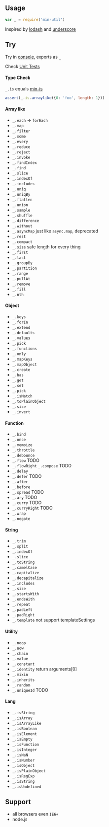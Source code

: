 Usage
---

```js
var _ = require('min-util')
```

Inspired by [lodash](https://github.com/lodash/lodash) and [underscore](https://github.com/jashkenas/underscore)


Try
---

Try in [console](http://chunpu.github.io/min-util/docs), exports as `_`

Check [Unit Tests](http://chunpu.github.io/min-util/test/public)


#### Type Check

`_.is` equals [min-is](https://github.com/chunpu/min-is)

```js
assert(_.is.arraylike({0: 'foo', length: 1}))
```

#### Array like

- `_.each` -> `forEach`
- `_.map`
- `_.filter`
- `_.some`
- `_.every`
- `_.reduce`
- `_.reject`
- `_.invoke`
- `_.findIndex`
- `_.find`
- `_.slice`
- `_.indexOf`
- `_.includes`
- `_.uniq`
- `_.uniqBy`
- `_.flatten`
- `_.union`
- `_.sample`
- `_.shuffle`
- `_.difference`
- `_.without`
- `_.asyncMap` just like `async.map`, deprecated
- `_.rest`
- `_.compact`
- `_.size` safe length for every thing
- `_.first`
- `_.last`
- `_.groupBy`
- `_.partition`
- `_.range`
- `_.pullAt`
- `_.remove`
- `_.fill`
- `_.nth`


#### Object

- `_.keys`
- `_.forIn`
- `_.extend`
- `_.defaults`
- `_.values`
- `_.pick`
- `_.functions`
- `_.only`
- `_.mapKeys`
- `_.mapObject`
- `_.create`
- `_.has`
- `_.get`
- `_.set`
- `_.pick`
- `_.isMatch`
- `_.toPlainObject`
- `_.size`
- `_.invert`


#### Function

- `_.bind`
- `_.once`
- `_.memoize`
- `_.throttle`
- `_.debounce`
- `_.flow` TODO
- `_.flowRight` `_.compose` TODO
- `_.delay`
- `_.defer` TODO
- `_.after`
- `_.before`
- `_.spread` TODO
- `_.ary` TODO
- `_.curry` TODO
- `_.curryRight` TODO
- `_.wrap`
- `_.negate`


#### String

- `_.trim`
- `_.split`
- `_.indexOf`
- `_.slice`
- `_.toString`
- `_.camelCase`
- `_.capitalize`
- `_.decapitalize`
- `_.includes`
- `_.size`
- `_.startsWith`
- `_.endsWith`
- `_.repeat`
- `_.padLeft`
- `_.padRight`
- `_.template` not support templateSettings


#### Utility

- `_.noop`
- `_.now`
- `_.chain`
- `_.value`
- `_.constant`
- `_.identity` return arguments[0]
- `_.mixin`
- `_.inherits`
- `_.random`
- `_.uniqueId` TODO


#### Lang

- `_.isString`
- `_.isArray`
- `_.isArrayLike`
- `_.isBoolean`
- `_.isElement`
- `_.isEmpty`
- `_.isFunction`
- `_.isInteger`
- `_.isNaN`
- `_.isNumber`
- `_.isObject`
- `_.isPlainObject`
- `_.isRegExp`
- `_.isString`
- `_.isUndefined`


Support
---

- all browsers even `IE6+`
- node.js

